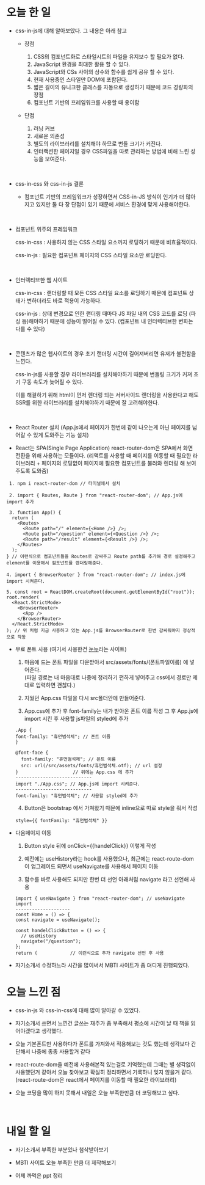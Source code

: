 # 오늘 한 일

- css-in-js에 대해 알아보았다. 그 내용은 아래 참고

  - 장점

    1.  CSS의 컴포넌트화로 스타일시트의 파일을 유지보수 할 필요가 없다.
    2.  JavaScript 환경을 최대한 활용 할 수 있다.
    3.  JavaScript와 CSs 사이의 상수와 함수를 쉽게 공유 할 수 있다.
    4.  현재 사용중인 스타일만 DOM에 포함된다.
    5.  짧은 길이의 유니크한 클래스를 자동으로 생성하기 때문에 코드 경량화의 장점
    6.  컴포넌트 기반의 프레임워크를 사용할 때 용이함

  - 단점

    1. 러닝 커브
    2. 새로운 의존성
    3. 별도의 라이브러리를 설치해야 하므로 번들 크기가 커진다.
    4. 인터랙션한 페이지일 경우 CSS파일을 따로 관리하는 방법에 비해 느린 성능을 보여준다.

<br />

- css-in-css 와 css-in-js 결론

  - 컴포넌트 기반의 프레임워크가 성장하면서 CSS-in-JS 방식이 인기가 더 많아지고 있지만
    둘 다 장 단점이 있기 때문에 서비스 환경에 맞게 사용해야한다.

<br />

- 컴포넌트 위주의 프레임워크

  css-in-css : 사용하지 않는 CSS 스타일 요소까지 로딩하기 때문에 비효율적이다.

  css-in-js : 필요한 컴포넌트 페이지의 CSS 스타일 요소만 로딩한다.

  <br />

- 인터렉티브한 웹 사이트

  css-in-css : 랜더링할 때 모든 CSS 스타일 요소를 로딩하기 때문에 컴포넌트 상태가 변하더라도 바로 적용이 가능하다.

  css-in-js : 상태 변경으로 인한 랜더링 때마다 JS 파일 내의 CSS 코드를 로딩 (파싱 등)해야하기 때문에 성능이 떨어질 수 있다. (컴포넌트 내 인터렉티브한 변화는 다를 수 있다)

  <br />

- 콘텐츠가 많은 웹사이트의 경우 초기 랜더링 시간이 길어져버리면 유저가 불편함을 느낀다.

  css-in-js를 사용할 경우 라이브러리를 설치해야하기 때문에 번들링 크기가 커져 초기 구동 속도가 늦어질 수 있다.

  이를 해결하기 위해 html이 먼저 렌더링 되는 서버사이드 랜더링을 사용한다고 해도 SSR를 위한 라이브러리를 설치해야하기 때문에 잘 고려해야한다.

  <br />

- React Router 설치 (App.js에서 페이지가 한번에 같이 나오는게 아닌 페이지를 넘어갈 수 있게 도와주는 기능 설치)

- React는 SPA(Single Page Application) react-router-dom은 SPA에서 화면 전환을 위해 사용하는 모듈이다. (리액트를 사용할 때 페이지를 이동할 때 필요한 라이브러리 + 페이지의 로딩없이 페이지에 필요한 컴포넌트를 불러와 렌더링 해 보여주도록 도와줌)

```
 1. npm i react-router-dom // 터미널에서 설치

 2. import { Routes, Route } from "react-router-dom"; // App.js에 import 추가

 3. function App() {
  return (
    <Routes>
      <Route path="/" element={<Home />} />;
      <Route path="/question" element={<Question />} />;
      <Route path="/result" element={<Result />} />;
    </Routes>
  );
} // 이런식으로 컴포넌트들을 Routes로 감싸주고 Route path를 추가해 경로 설정해주고 element를 이용해서 컴포넌트를 렌더링해준다.

4. import { BrowserRouter } from "react-router-dom"; // index.js에 import 시켜준다.

5. const root = ReactDOM.createRoot(document.getElementById("root"));
root.render(
  <React.StrictMode>
    <BrowserRouter>
      <App />
    </BrowserRouter>
  </React.StrictMode>
); // 위 처럼 지금 사용하고 있는 App.js를 BrowserRouter로 한번 감싸줘야지 정상적으로 작동
```

- 무료 폰트 사용 (여기서 사용한건 [눈누](https://noonnu.cc/)라는 사이트)

  1. 마음에 드는 폰트 파일을 다운받아서 src/assets/fonts/(폰트파일이름) 에 넣어준다.
     <br />
     (파일 경로는 내 마음대로 나중에 정리하기 편하게 넣어주고 css에서 경로만 제대로 입력하면 괜찮다.)
  2. 지웠던 App.css 파일을 다시 src폴더안에 만들어준다.

  3. App.css에 추가 후 font-family는 내가 받아온 폰트 이름 작성 그 후 App.js에 import 시킨 후 사용할 js파일의 styled에 추가

  ```
  .App {
  font-family: "휴먼범석체"; // 폰트 이름
  }

  @font-face {
    font-family: "휴먼범석체"; // 폰트 이름
    src: url(/src/assets/fonts/휴먼범석체.otf); // url 설정
  }                    // 위에는 App.css 에 추가
  ----------------------------
  import "./App.css"; // App.js에 import 시켜준다.
  ----------------------------
  font-family: "휴먼범석체"; // 사용할 styled에 추가

  ```

  4. Button은 bootstrap 에서 가져왔기 때문에 inline으로 따로 style을 줘서 작성

  ```
  style={{ fontFamily: "휴먼범석체" }}
  ```

- 다음페이지 이동

  1. Button style 뒤에 onClick={{handelClick}} 이렇게 작성

  2. 예전에는 useHistory라는 hook를 사용했으나, 최근에는 react-route-dom이 업그레이드 되면서 useNavigate를 사용해서 페이지 이동

  3. 함수를 바로 사용해도 되지만 한번 더 선언 아래처럼 navigate 라고 선언해 사용

  ```
  import { useNavigate } from "react-router-dom"; // useNavigate import
  --------------------
  const Home = () => {
  const navigate = useNavigate();

  const handelClickButton = () => {
    // useHistory
    navigate("/question");
  };
  return (            // 이런식으로 추가 navigate 선언 후 사용
  ```

- 자기소개서 수정하느라 시간을 많이써서 MBTI 사이트가 좀 뎌디게 진행되었다.

# 오늘 느낀 점

- css-in-js 와 css-in-css에 대해 많이 알아갈 수 있었다.

- 자기소개서 쓰면서 느낀건 글쓰는 재주가 좀 부족해서 평소에 시간이 날 때 책을 읽어야겠다고 생각했다.

- 오늘 기본폰트만 사용하다가 폰트를 가져와서 적용해보는 것도 했는데 생각보다 간단해서 나중에 종종 사용할거 같다

- react-route-dom을 예전에 사용해본적 있는걸로 기억했는데 그때는 별 생각없이 사용했던거 같아서 오늘 찾아보고 확실히 정리하면서 기록하니 잊지 않을거 같다.
  (react-route-dom은 react에서 페이지를 이동할 때 필요한 라이브러리)

- 오늘 코딩을 많이 하지 못해서 내일은 오늘 부족한만큼 더 코딩해보고 싶다.

<br />

# 내일 할 일

- 자기소개서 부족한 부분있나 첨삭받아보기

- MBTI 사이트 오늘 부족한 만큼 더 제작해보기

- 어제 까먹은 ppt 정리
